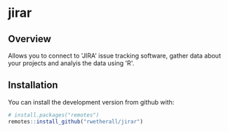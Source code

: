 # jirar

## Overview

Allows you to connect to 'JIRA' issue tracking software, gather data about your projects and analyis the data using 'R'.

## Installation

You can install the development version from github with:

```r
# install.packages("remotes")
remotes::install_github("rwetherall/jirar")
```
